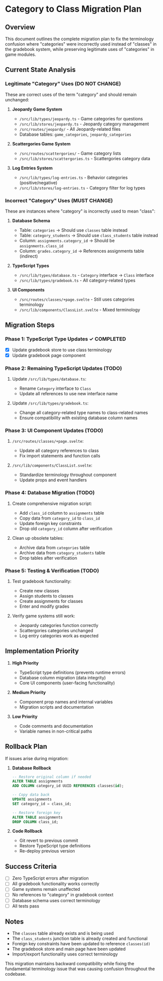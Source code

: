 # Category to Class Migration Plan

## Overview
This document outlines the complete migration plan to fix the terminology confusion where "categories" were incorrectly used instead of "classes" in the gradebook system, while preserving legitimate uses of "categories" in game modules.

## Current State Analysis

### Legitimate "Category" Uses (DO NOT CHANGE)
These are correct uses of the term "category" and should remain unchanged:

1. **Jeopardy Game System**
   - `/src/lib/types/jeopardy.ts` - Game categories for questions
   - `/src/lib/stores/jeopardy.ts` - Jeopardy category management
   - `/src/routes/jeopardy/` - All Jeopardy-related files
   - Database tables: `game_categories`, `jeopardy_categories`

2. **Scattergories Game System**
   - `/src/routes/scattergories/` - Game category lists
   - `/src/lib/stores/scattergories.ts` - Scattergories category data

3. **Log Entries System**
   - `/src/lib/types/log-entries.ts` - Behavior categories (positive/negative)
   - `/src/lib/stores/log-entries.ts` - Category filter for log types

### Incorrect "Category" Uses (MUST CHANGE)
These are instances where "category" is incorrectly used to mean "class":

1. **Database Schema**
   - Table: `categories` → Should use `classes` table instead
   - Table: `category_students` → Should use `class_students` table instead
   - Column: `assignments.category_id` → Should be `assignments.class_id`
   - Column: `grades.category_id` → References assignments table (indirect)

2. **TypeScript Types**
   - `/src/lib/types/database.ts` - `Category` interface → `Class` interface
   - `/src/lib/types/gradebook.ts` - All category-related types

3. **UI Components**
   - `/src/routes/classes/+page.svelte` - Still uses categories terminology
   - `/src/lib/components/ClassList.svelte` - Mixed terminology

## Migration Steps

### Phase 1: TypeScript Type Updates ✓ COMPLETED
- [x] Update gradebook store to use class terminology
- [x] Update gradebook page component

### Phase 2: Remaining TypeScript Updates (TODO)
1. Update `/src/lib/types/database.ts`:
   - Rename `Category` interface to `Class`
   - Update all references to use new interface name

2. Update `/src/lib/types/gradebook.ts`:
   - Change all category-related type names to class-related names
   - Ensure compatibility with existing database column names

### Phase 3: UI Component Updates (TODO)
1. `/src/routes/classes/+page.svelte`:
   - Update all category references to class
   - Fix import statements and function calls

2. `/src/lib/components/ClassList.svelte`:
   - Standardize terminology throughout component
   - Update props and event handlers

### Phase 4: Database Migration (TODO)
1. Create comprehensive migration script:
   - Add `class_id` column to `assignments` table
   - Copy data from `category_id` to `class_id`
   - Update foreign key constraints
   - Drop old `category_id` column after verification

2. Clean up obsolete tables:
   - Archive data from `categories` table
   - Archive data from `category_students` table
   - Drop tables after verification

### Phase 5: Testing & Verification (TODO)
1. Test gradebook functionality:
   - Create new classes
   - Assign students to classes
   - Create assignments for classes
   - Enter and modify grades

2. Verify game systems still work:
   - Jeopardy categories function correctly
   - Scattergories categories unchanged
   - Log entry categories work as expected

## Implementation Priority

1. **High Priority**
   - TypeScript type definitions (prevents runtime errors)
   - Database column migration (data integrity)
   - Core UI components (user-facing functionality)

2. **Medium Priority**
   - Component prop names and internal variables
   - Migration scripts and documentation

3. **Low Priority**
   - Code comments and documentation
   - Variable names in non-critical paths

## Rollback Plan

If issues arise during migration:

1. **Database Rollback**
   ```sql
   -- Restore original column if needed
   ALTER TABLE assignments 
   ADD COLUMN category_id UUID REFERENCES classes(id);
   
   -- Copy data back
   UPDATE assignments 
   SET category_id = class_id;
   
   -- Restore foreign key
   ALTER TABLE assignments
   DROP COLUMN class_id;
   ```

2. **Code Rollback**
   - Git revert to previous commit
   - Restore TypeScript type definitions
   - Re-deploy previous version

## Success Criteria

- [ ] Zero TypeScript errors after migration
- [ ] All gradebook functionality works correctly
- [ ] Game systems remain unaffected
- [ ] No references to "category" in gradebook context
- [ ] Database schema uses correct terminology
- [ ] All tests pass

## Notes

- The `classes` table already exists and is being used
- The `class_students` junction table is already created and functional
- Foreign key constraints have been updated to reference `classes(id)`
- The gradebook store and main page have been updated
- Import/export functionality uses correct terminology

This migration maintains backward compatibility while fixing the fundamental terminology issue that was causing confusion throughout the codebase.